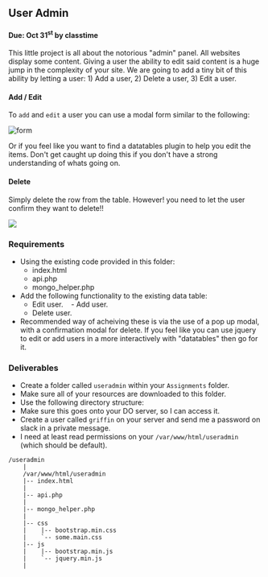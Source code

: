 ## User Admin
#### Due: Oct 31<sup>st</sup> by classtime

This little project is all about the notorious "admin" panel. All websites display some content. Giving a user the ability to edit said content is a huge jump in the complexity of your site. We are going to add a tiny bit of this ability by letting a user: 1) Add a user, 2) Delete a user, 3) Edit a user.

#### Add / Edit
To `add` and `edit` a user you can use a modal form similar to the following:

![form](https://d3vv6lp55qjaqc.cloudfront.net/items/331k0k3s3w1910100v3p/form.png)

Or if you feel like you want to find a datatables plugin to help you edit the items. Don't get caught up doing
this if you don't have a strong understanding of whats going on. 

#### Delete

Simply delete the row from the table. However! you need to let the user confirm they want to delete!!

![](http://damien.antipa.at/wp-content/uploads/2011/10/jquery.popover.dialog.png)

### Requirements

- Using the existing code provided in this folder:
    - index.html
    - api.php
    - mongo_helper.php
- Add the following functionality to the existing data table:
    - Edit user.
    - Add user.
    - Delete user.
- Recommended way of acheiving these is via the use of a pop up modal, with a confirmation modal for delete. If you feel like you can use jquery to edit or add users in a more interactively with "datatables" then go for it.
  

### Deliverables

- Create a folder called `useradmin` within your `Assignments` folder.
- Make sure all of your resources are downloaded to this folder.
- Use the following directory structure:
- Make sure this goes onto your DO server, so I can access it.
- Create a user called `griffin` on your server and send me a password on slack in a private message.
- I need at least read permissions on your `/var/www/html/useradmin` (which should be default).

```
/useradmin
    |
    /var/www/html/useradmin
    |-- index.html
    |
    |-- api.php
    |
    |-- mongo_helper.php
    |
    |-- css
    |    |-- bootstrap.min.css
    |    `-- some.main.css
    |-- js
    |    |-- bootstrap.min.js
    |    `-- jquery.min.js
    |
```


